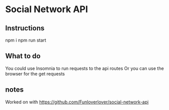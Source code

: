 # Social Network API

## Instructions

npm i
npm run start

## What to do

You could use Insomnia to run requests to the api routes
Or you can use the browser for the get requests

## notes

Worked on with https://github.com/Funloverlover/social-network-api